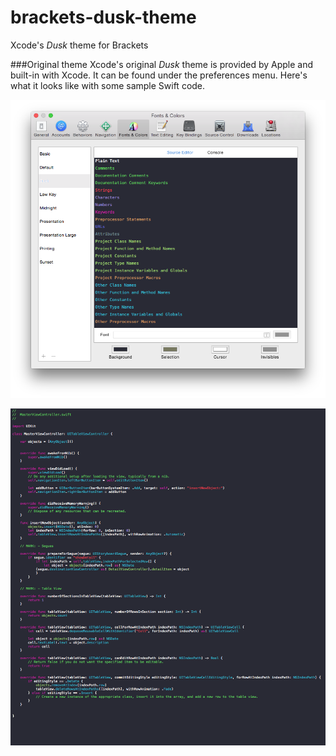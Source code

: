 # brackets-dusk-theme
Xcode's *Dusk* theme for Brackets

###Original theme
Xcode's original *Dusk* theme is provided by Apple and built-in with Xcode. It can be found under the preferences menu. Here's what it looks like with some sample Swift code.

![Preferences menu](/img/xcode1.png)


![Sample Swift Code](/img/xcode2.png)
